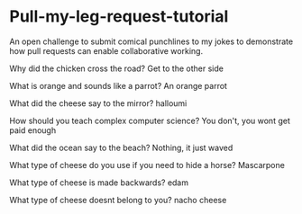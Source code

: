 # Pull-my-leg-request-tutorial
An open challenge to submit comical punchlines to my jokes to demonstrate how pull requests can enable collaborative working.

Why did the chicken cross the road? Get to the other side

What is orange and sounds like a parrot? An orange parrot

What did the cheese say to the mirror? halloumi

How should you teach complex computer science? You don't, you wont get paid enough 

What did the ocean say to the beach? Nothing, it just waved

What type of cheese do you use if you need to hide a horse? Mascarpone

What type of cheese is made backwards? edam

What type of cheese doesnt belong to you? nacho cheese

